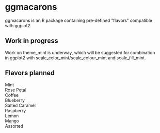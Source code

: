 # ggmacarons
ggmacarons is an R package containing pre-defined "flavors" compatible with ggplot2.

## Work in progress
Work on theme_mint is underway, which will be suggested for combination in ggplot2 with scale_color_mint/scale_colour_mint and scale_fill_mint.

## Flavors planned
Mint<br/>
Rose Petal<br/>
Coffee<br/>
Blueberry<br/>
Salted Caramel<br/>
Raspberry<br/>
Lemon<br/>
Mango<br/>
Assorted
